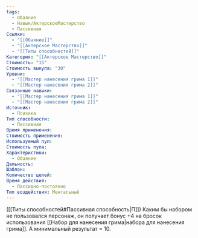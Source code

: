 ```yaml
---
tags:
  - Обаяние
  - Навык/АктерскоеМастерство
  - Пассивная
Ссылки:
  - "[[Обаяние]]"
  - "[[Актерское Мастерство]]"
  - "[[Типы способностей]]"
Категория: "[[Актерское Мастерство]]"
Стоимость: "15"
Стоимость выкупа: "30"
Уровни:
  - "[[Мастер нанесения грима 1]]"
  - "[[Мастер нанесения грима 2]]"
Связанные навыки:
  - "[[Мастер нанесения грима 1]]"
  - "[[Мастер нанесения грима 2]]"
Источник:
  - Психика
Тип способности:
  - Пассивная
Время применения: 
Стоимость применения: 
Используемый пул: 
Стоимость пула: 
Характеристики:
  - Обаяние
Дальность: 
Шаблон: 
Количество целей: 
Время действия:
  - Пассивно-постоянно
Тип воздействия: Ментальный
---
```

([[Типы способностей#Пассивная способность|П]]) Каким бы набором не пользовался персонаж, он получает бонус +4 на бросок использования [[Набор для нанесения грима|набора для нанесения грима]]. А минимальный результат = 10.